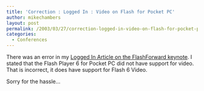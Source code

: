 ```yaml
---
title: 'Correction : Logged In : Video on Flash for Pocket PC'
author: mikechambers
layout: post
permalink: /2003/03/27/correction-logged-in-video-on-flash-for-pocket-pc/
categories:
  - Conferences
---
```



There was an error in my [Logged In Article on the FlashForward keynote][1]. I stated that the Flash Player 6 for Pocket PC did not have support for video. That is incorrect, it does have support for Flash 6 Video.

Sorry for the hassle&#8230;

 [1]: http://www.macromedia.com/devnet/logged_in/